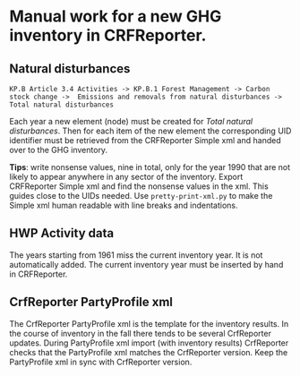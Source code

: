 # Manual work for a new GHG inventory in CRFReporter.


## Natural disturbances

`KP.B Article 3.4 Activities -> KP.B.1 Forest Management -> Carbon stock change -> 
Emissions and removals from natural disturbances -> Total natural disturbances`

Each year a new element (node) must be created for *Total natural disturbances*. Then for each item of the new element the 
corresponding UID identifier must be retrieved from the CRFReporter Simple xml and handed over to the GHG inventory.

**Tips**: write nonsense values, nine in total, only for the year 1990 that are not likely to appear anywhere 
in any sector of the inventory. Export CRFReporter Simple xml and find the nonsense values in the xml. 
This guides close to the UIDs needed. Use `pretty-print-xml.py` to make the Simple xml human readable with line breaks
and indentations.

## HWP Activity data

The years starting from 1961 miss the current inventory year. It is not automatically added.
The current inventory year must be inserted by hand in CRFReporter. 

## CrfReporter PartyProfile xml

The CrfReporter PartyProfile xml is the template for the inventory results.
In the course of inventory in the fall there tends to be several CrfReporter updates. 
During PartyProfile xml import (with inventory results) CrfReporter checks that
the PartyProfile xml matches the CrfReporter version. Keep the PartyProfile xml
in sync with CrfReporter version.
